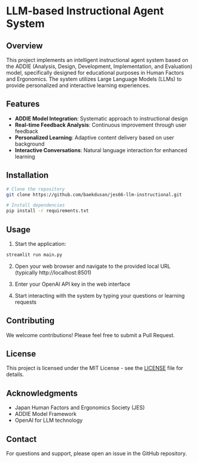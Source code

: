 # LLM-based Instructional Agent System

## Overview
This project implements an intelligent instructional agent system based on the ADDIE (Analysis, Design, Development, Implementation, and Evaluation) model, specifically designed for educational purposes in Human Factors and Ergonomics. The system utilizes Large Language Models (LLMs) to provide personalized and interactive learning experiences.

## Features
- **ADDIE Model Integration**: Systematic approach to instructional design
- **Real-time Feedback Analysis**: Continuous improvement through user feedback
- **Personalized Learning**: Adaptive content delivery based on user background
- **Interactive Conversations**: Natural language interaction for enhanced learning

## Installation
```bash
# Clone the repository
git clone https://github.com/baekdusan/jes66-llm-instructional.git

# Install dependencies
pip install -r requirements.txt
```

## Usage
1. Start the application:
```bash
streamlit run main.py
```

2. Open your web browser and navigate to the provided local URL (typically http://localhost:8501)

3. Enter your OpenAI API key in the web interface

4. Start interacting with the system by typing your questions or learning requests

## Contributing
We welcome contributions! Please feel free to submit a Pull Request.

## License
This project is licensed under the MIT License - see the [LICENSE](LICENSE) file for details.

## Acknowledgments
- Japan Human Factors and Ergonomics Society (JES)
- ADDIE Model Framework
- OpenAI for LLM technology

## Contact
For questions and support, please open an issue in the GitHub repository.
